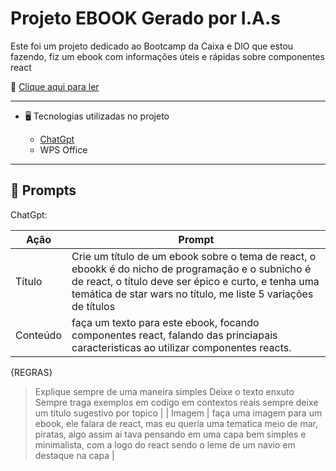 # Projeto EBOOK Gerado por I.A.s
Este foi um projeto dedicado ao Bootcamp da Caixa e DIO que estou fazendo, fiz um ebook com informações úteis e rápidas sobre componentes react

📖 [Clique aqui para ler](./output/ebookReact.pdf)
<hr>

- 🖥️ Tecnologias utilizadas no projeto

  - [ChatGpt](https://chatgpt.com)
  - WPS Office
<hr>

## 🧠 Prompts

ChatGpt:

| Ação | Prompt | 
| --------|----------|
| Título | Crie um título de um ebook sobre o tema de react, o ebookk é do nicho de programação e o subnicho é de react, o título deve ser épico e curto, e tenha uma temática de star wars no título, me liste 5 variações de títulos |
| Conteúdo | faça um texto para este ebook, focando componentes react, falando das princiapais caracteristicas ao utilizar componentes reacts.

{REGRAS}
> Explique sempre de uma maneira simples
> Deixe o texto enxuto
> Sempre traga exemplos em codigo em contextos reais
> sempre deixe um titulo sugestivo por topico
|
| Imagem | faça uma imagem para um ebook, ele falara de react, mas eu queria uma tematica meio de mar, piratas, algo assim ai tava pensando em uma capa bem simples e minimalista, com a logo do react sendo o leme de um navio em destaque na capa |
